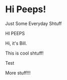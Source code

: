 # Hi Peeps!
Just Some Everyday Shtuff


HI PEEPS


Hi, it's Bill.


This is cool shtuff!

Test

More stuff!!!
